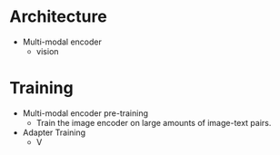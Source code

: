 
# Architecture
- Multi-modal encoder
	- vision



# Training

- Multi-modal encoder pre-training
	- Train the image encoder on large amounts of image-text pairs.
- Adapter Training
	- V
